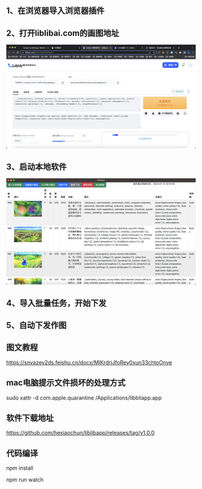 
## 1、在浏览器导入浏览器插件

## 2、打开liblibai.com的画图地址
![Image description](./liblib.png)

## 3、启动本地软件
![Image description](./app.png)

## 4、导入批量任务，开始下发

## 5、自动下发作图

## 图文教程

https://snvazev2ds.feishu.cn/docx/MlKrdrjJfoRey0xun33chtoOnye


## mac电脑提示文件损坏的处理方式

sudo xattr -d com.apple.quarantine /Applications/libbliapp.app

## 软件下载地址
https://github.com/hexiaochun/liblibapp/releases/tag/v1.0.0

## 代码编译

npm install 

npm run watch
